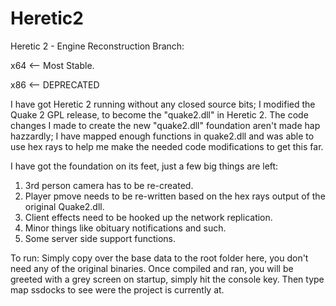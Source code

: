 # Heretic2

Heretic 2 - Engine Reconstruction Branch:

x64 <-- Most Stable.

x86 <-- DEPRECATED

I have got Heretic 2 running without any closed source bits; I modified the Quake 2 GPL release, to become the "quake2.dll" in Heretic 2. The code changes I made to create the new "quake2.dll" foundation aren't made hap hazzardly; I have mapped enough functions in quake2.dll and was able to use hex rays to help me make the needed code modifications to get this far.

I have got the foundation on its feet, just a few big things are left:

1) 3rd person camera has to be re-created.
2) Player pmove needs to be re-written based on the hex rays output of﻿ the original Quake2.dll.
3) Client effects need to be hooked up the network replication.
4) Minor things like obituary notifications and such.
5) Some server side support functions.

To run:
Simply copy over the base data to the root folder here, you don't need any of the original binaries. Once compiled and ran, you will be greeted with a grey screen on startup, simply hit the console key. Then type map ssdocks to see were the project is currently at. 

